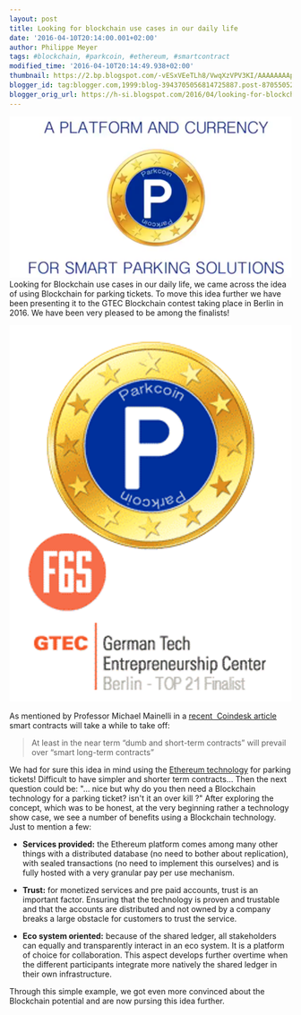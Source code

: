 ```yaml
---
layout: post
title: Looking for blockchain use cases in our daily life
date: '2016-04-10T20:14:00.001+02:00'
author: Philippe Meyer
tags: #blockchain, #parkcoin, #ethereum, #smartcontract 
modified_time: '2016-04-10T20:14:49.938+02:00'
thumbnail: https://2.bp.blogspot.com/-vESxVEeTLh8/VwqXzVPV3KI/AAAAAAAApNU/zaLLj4RkZWkhSDZStBVZHkglumyHOwU3Q/s72-c/AAEAAQAAAAAAAAfDAAAAJDIxMGY2MmNiLWY5MTItNGNiNi04ZWE0LTFkYjdhYTEyNDE2Mg.png
blogger_id: tag:blogger.com,1999:blog-3943705056814725887.post-8705505252107204133
blogger_orig_url: https://h-si.blogspot.com/2016/04/looking-for-blockchain-use-cases-in-our.html
---
```

![Parkcoin project](../_postsImages/parkcoin.png)
Looking for Blockchain use cases in our daily life, we came across the idea of using Blockchain for parking tickets. To move this idea further we have been presenting it to the GTEC Blockchain contest&nbsp;taking place in Berlin in 2016. We have been very pleased to be among the finalists!

![Parkcoin at F6S 2016](../_postsImages/parkcoinF6S.png)

As mentioned by Professor Michael Mainelli in a [recent&nbsp; Coindesk article](http://www.coindesk.com/smart-contracts-need-shrewder-people/?utm_source=CoinDesk+subscribers&amp;utm_campaign=d45766683a-EMAIL_RSS_CAMPAIGNT2&amp;utm_medium=email&amp;utm_term=0_74abb9e6ab-d45766683a-79127377) smart contracts will take a while to take off:
>At least in the near term “dumb and short-term contracts” will prevail over “smart long-term contracts”
>
We had for sure this idea&nbsp;in mind using&nbsp;the [Ethereum technology](http://www.ethereum.org) for parking tickets! Difficult to have simpler and shorter term contracts...
Then the next question could be: "... nice but why do you then need a Blockchain technology for a parking ticket? isn't it an over kill ?"
After exploring the concept, which was to be honest, at the very beginning rather a technology show case, we see a number of benefits using a Blockchain technology. Just to mention a few:

- **Services provided:** the Ethereum platform comes among many other things with a distributed database (no need to bother about replication), with sealed transactions (no need to implement this ourselves) and is fully hosted with a very granular pay per use mechanism.

- **Trust:** for monetized services and pre paid accounts, trust is an important factor. Ensuring that the technology is proven and trustable and that the accounts are distributed and not owned by a company breaks a large obstacle for customers to trust the service.

- **Eco system oriented:** because of the shared ledger, all stakeholders can equally and transparently interact&nbsp;in an&nbsp;eco system. It is a platform of choice for collaboration. This aspect develops further overtime when the different participants integrate more natively the shared ledger in their own infrastructure.

Through this simple example, we got even more convinced about the Blockchain potential and are now pursing this idea further.